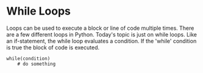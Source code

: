 # While Loops

Loops can be used to execute a block or line of code multiple times. There are a few different loops
in Python. Today's topic is just on while loops. Like an if-statement, the while loop evaluates a condition. If the 'while' condition is true the block of code is executed.

    while(condition)
        # do something 